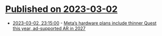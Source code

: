 # [Published on 2023-03-02](index.md)

* [2023-03-02, 23:15:00](https://soylentnews.org/article.pl?sid=23/03/01/235234&from=rss) - [Meta’s hardware plans include thinner Quest this year, ad-supported AR in 2027](https://soylentnews.org/article.pl?sid=23/03/01/235234&from=rss)
